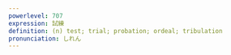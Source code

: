 ```yaml
---
powerlevel: 707
expression: 試練
definition: (n) test; trial; probation; ordeal; tribulation
pronunciation: しれん
---
```


